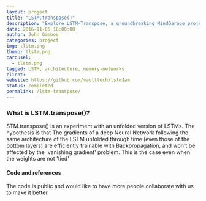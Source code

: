```yaml
---
layout: project
title: "LSTM.transpose()"
description: "Explore LSTM-Transpose, a groundbreaking MindGarage project focused on improving sequence-to-sequence learning using advanced LSTM techniques in Deep Learning and Machine Learning."
date: 2016-11-05 18:00:00
author: John Gamboa
categories: project
img: tlstm.png
thumb: tlstm.png
carousel:
  - tlstm.png
tagged: LSTM, architecture, memory-networks
client:
website: https://github.com/vaulttech/lstmJam
status: completed
permalink: /lstm-transpose/
---
```


### What is LSTM.transpose()?

STM.transpose() is an experiment with an unfolded version of LSTMs. The hypothesis is that The gradients of a deep Neural Network following the same architecture of the LSTM unfolded through time (even those of the bottom layers) are efficiently trainable with Backpropagation, and won't be affected by the 'vanishing gradient' problem. This is the case even when the weights are not 'tied'

#### Code and references

The code is public and would like to have more people collaborate with us to make it better.
